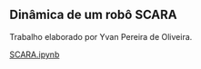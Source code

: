 ## Dinâmica de um robô SCARA
Trabalho elaborado por Yvan Pereira de Oliveira.

[SCARA.ipynb](https://github.com/yvanoliveira/yvanoliveira.github.io/blob/main/SCARA.ipynb)
